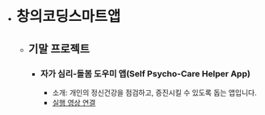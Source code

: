 + # 창의코딩스마트앱
  + ## 기말 프로젝트
    + ### 자가 심리-돌봄 도우미 앱(Self Psycho-Care Helper App)
    
        + 소개: 개인의 정신건강을 점검하고, 증진시킬 수 있도록 돕는 앱입니다.
        + [실행 영상 연결](https://youtu.be/_IM6zoYlWrI)
